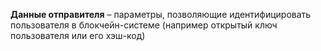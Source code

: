 **Данные отправителя** – параметры, позволяющие идентифицировать пользователя в блокчейн-системе (например открытый ключ пользователя или его хэш-код)